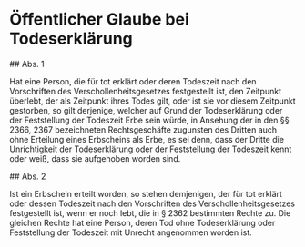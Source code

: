 # Öffentlicher Glaube bei Todeserklärung



\#\# Abs. 1

 Hat eine Person, die für tot erklärt oder deren Todeszeit nach den Vorschriften des Verschollenheitsgesetzes festgestellt ist, den Zeitpunkt überlebt, der als Zeitpunkt ihres Todes gilt, oder ist sie vor diesem Zeitpunkt gestorben, so gilt derjenige, welcher auf Grund der Todeserklärung oder der Feststellung der Todeszeit Erbe sein würde, in Ansehung der in den §§ 2366, 2367 bezeichneten Rechtsgeschäfte zugunsten des Dritten auch ohne Erteilung eines Erbscheins als Erbe, es sei denn, dass der Dritte die Unrichtigkeit der Todeserklärung oder der Feststellung der Todeszeit kennt oder weiß, dass sie aufgehoben worden sind.

\#\# Abs. 2

 Ist ein Erbschein erteilt worden, so stehen demjenigen, der für tot erklärt oder dessen Todeszeit nach den Vorschriften des Verschollenheitsgesetzes festgestellt ist, wenn er noch lebt, die in § 2362 bestimmten Rechte zu. Die gleichen Rechte hat eine Person, deren Tod ohne Todeserklärung oder Feststellung der Todeszeit mit Unrecht angenommen worden ist. 

